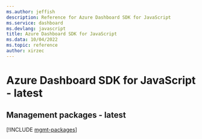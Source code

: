 ```yaml
---
ms.author: jeffish
description: Reference for Azure Dashboard SDK for JavaScript
ms.service: dashboard
ms.devlang: javascript
title: Azure Dashboard SDK for JavaScript
ms.data: 10/04/2022
ms.topic: reference
author: xirzec
---
```

# Azure Dashboard SDK for JavaScript - latest

## Management packages - latest
[!INCLUDE [mgmt-packages](dashboard-mgmt-index.md)]